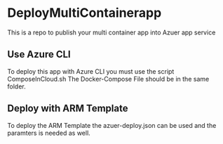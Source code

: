 # DeployMultiContainerapp
This is a repo to publish your multi container app into Azuer app service

## Use Azure CLI
To deploy this app with Azure CLI you must use the script ComposeInCloud.sh
The Docker-Compose File should be in the same folder.

## Deploy with ARM Template
To deploy the ARM Template the azuer-deploy.json can be used and the paramters is needed as well.
